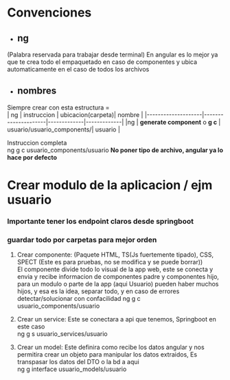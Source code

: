 # Convenciones
- ## ng 
(Palabra reservada para trabajar desde terminal) En angular es lo mejor ya que te crea todo el empaquetado en caso de componentes y ubica automaticamente en el caso de todos los archivos
- ## nombres
Siempre crear con esta estructura =  
| ng      | instruccion    | ubicacion(carpeta)| nombre |
|--------------------|---------------------|-------------|-------------|
|ng    | **generate component** o **g c**              | usuario/usuario_components/| usuario |

Instruccion completa  
ng g c usuario_components/usuario 
**No poner tipo de archivo, angular ya lo hace por defecto**

# Crear modulo de la aplicacion / ejm usuario  
### Importante tener los endpoint claros desde springboot 
### guardar todo por carpetas para mejor orden
1. Crear componente: (Paquete HTML, TS(Js fuertemente tipado), CSS, SPECT (Este es para pruebas, no se modifica y se puede borrar))  
El componente divide todo lo visual de la app web, este se conecta y envia y recibe informacion de componentes padre y componentes hijo, para un modulo o parte de la app (aqui Usuario) pueden haber muchos hijos, y esa es la idea, separar todo, y en caso de errores detectar/solucionar con confacilidad
 ng g c usuario_components/usuario
2. Crear un service: Este se conectara a api que tenemos, Springboot en este caso  
ng g s usuario_services/usuario

3. Crear un model: Este definira como recibe los datos angular y nos permitira crear un objeto para manipular los datos extraidos, Es transpasar los datos del DTO o la bd a aqui  
ng g interface usuario_models/usuario